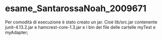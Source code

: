 # esame_SantarossaNoah_2009671
Per comodità di esecuzione è stato creato un jar. Cioè lib/src.jar contenente junit-4.13.2.jar e hamcrest-core-1.3.jar e i bin dei file delle cartelle myTest e myAdapter;
